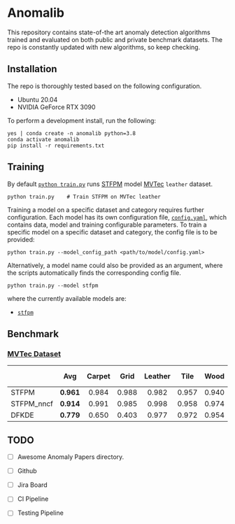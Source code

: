 # Anomalib

This repository contains state-of-the art anomaly detection algorithms trained 
and evaluated on both public and private benchmark datasets. The repo is 
constantly updated with new algorithms, so keep checking.

## Installation
The repo is thoroughly tested based on the following configuration.
*  Ubuntu 20.04
*  NVIDIA GeForce RTX 3090

To perform a development install, run the following:
```
yes | conda create -n anomalib python=3.8
conda activate anomalib
pip install -r requirements.txt
```

## Training
By default [`python train.py`](https://gitlab-icv.inn.intel.com/algo_rnd_team/anomaly/blob/samet/stfpm/train.py)
runs [STFPM](https://arxiv.org/pdf/2103.04257.pdf) model [MVTec](https://www.mvtec.com/company/research/datasets/mvtec-ad) `leather` dataset.
```
python train.py    # Train STFPM on MVTec leather
```

Training a model on a specific dataset and category requires further configuration. Each model has its own 
configuration file, [`config.yaml`](https://gitlab-icv.inn.intel.com/algo_rnd_team/anomaly/blob/samet/stfpm/anomalib/models/stfpm/config.yaml), which contains data, model and training 
configurable parameters. To train a specific model on a specific dataset and category, the config file is to be provided:
```
python train.py --model_config_path <path/to/model/config.yaml>
```

Alternatively, a model name could also be provided as an argument, where the scripts automatically finds the corresponding config file.
```
python train.py --model stfpm
```
where the currently available models are:
*  [`stfpm`](https://gitlab-icv.inn.intel.com/algo_rnd_team/anomaly/tree/samet/stfpm/anomalib/models/stfpm)



## Benchmark

### [MVTec Dataset](https://www.mvtec.com/company/research/datasets/mvtec-ad)

|       | Avg        | Carpet |  Grid | Leather |  Tile |  Wood | Bottle | Cable | Capsule | Hazelnut | Metal Nut |  Pill | Screw | Toothbrush | Transistor | Zipper |
|-------|:----------:|:------:|:-----:|:-------:|:-----:|:-----:|:------:|:-----:|:-------:|:--------:|:---------:|:-----:|:-----:|:----------:|:----------:|:------:|
| STFPM |  **0.961** |  0.984 | 0.988 |  0.982  | 0.957 | 0.940 |  0.981 | 0.940 |  0.974  |   0.983  |   0.968   | 0.973 | 0.983 |    0.984   |    0.800   |  0.983 |
| STFPM_nncf |  **0.914** |  0.991 | 0.985 |  0.998  | 0.958 | 0.974 |  0.968 | 0.953 |  0.965  |   0.986  |   0.977   | 0.950 | 0.929 |    0.288   |    0.813   |  0.882 |
| DFKDE |  **0.779** |  0.650 | 0.403 |  0.977  | 0.972 | 0.954 |  0.940 | 0.749 |  0.766  |   0.806  |   0.623   | 0.672 | 0.677 |    0.797   |    0.813   |  0.879 |

## TODO
* [ ]  Awesome Anomaly Papers directory.
* [ ]  Github
* [ ]  Jira Board
* [ ]  CI Pipeline
* [ ]  Testing Pipeline

